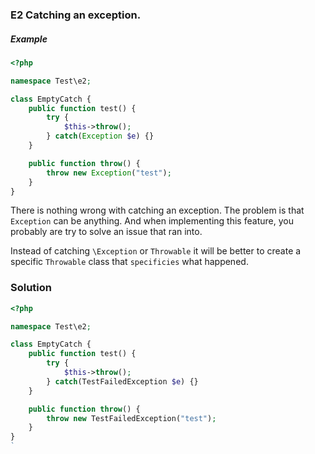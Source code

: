 ### E2 Catching an exception.

##### Example
```php
<?php

namespace Test\e2;

class EmptyCatch {
    public function test() {
        try {
            $this->throw();
        } catch(Exception $e) {}
    }

    public function throw() {
        throw new Exception("test");
    }
}
```

There is nothing wrong with catching an exception. The problem is
that `Exception` can be anything. And when implementing this feature, 
you probably are try to solve an issue that ran into.

Instead of catching `\Exception` or `Throwable` it will be better to create 
a specific `Throwable` class that `specificies` what happened.


### Solution 

```php
<?php

namespace Test\e2;

class EmptyCatch {
    public function test() {
        try {
            $this->throw();
        } catch(TestFailedException $e) {}
    }

    public function throw() {
        throw new TestFailedException("test");
    }
}
`


